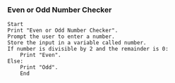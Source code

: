 ### Even or Odd Number Checker

    Start
    Print "Even or Odd Number Checker".
    Prompt the user to enter a number.
    Store the input in a variable called number.
    If number is divisible by 2 and the remainder is 0:
        Print "Even".
    Else:
        Print "Odd".
        End